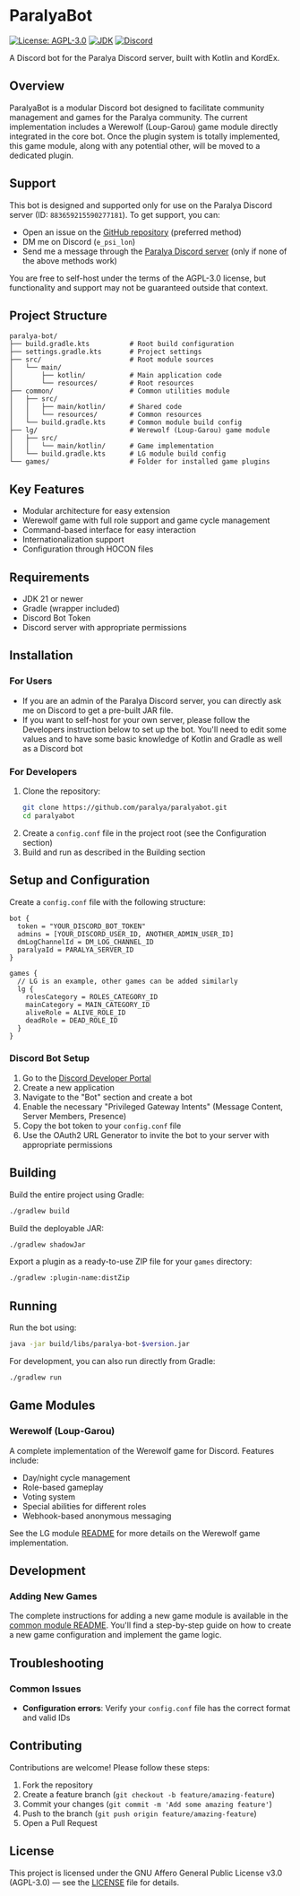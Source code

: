 # ParalyaBot

[![License: AGPL-3.0](https://img.shields.io/badge/License-AGPL--3.0-blue.svg)](https://www.gnu.org/licenses/agpl-3.0)
[![JDK](https://img.shields.io/badge/JDK-21%2B-blue.svg)](https://www.oracle.com/java/technologies/javase/jdk21-archive-downloads.html)
[![Discord](https://img.shields.io/badge/Discord-Paralya-7289DA.svg)](https://discord.gg/gQVxH7bGsP)

A Discord bot for the Paralya Discord server, built with Kotlin and KordEx.

## Overview

ParalyaBot is a modular Discord bot designed to facilitate community management and games for the Paralya community.
The current implementation includes a Werewolf (Loup-Garou) game module directly integrated in the core bot.
Once the plugin system is totally implemented, this game module, along with any potential other, will be moved to a dedicated plugin.

## Support

This bot is designed and supported only for use on the Paralya Discord server (ID: `883659215590277181`).
To get support, you can:
- Open an issue on the [GitHub repository](https://github.com/paralya/paralyabot/issues) (preferred method)
- DM me on Discord (`e_psi_lon`) 
- Send me a message through the [Paralya Discord server](https://discord.gg/gQVxH7bGsP) (only if none of the above methods work)

You are free to self-host under the terms of the AGPL-3.0 license, but functionality and support may not be guaranteed outside that context.

## Project Structure

```
paralya-bot/
├── build.gradle.kts          # Root build configuration
├── settings.gradle.kts       # Project settings
├── src/                      # Root module sources
│   └── main/
│       ├── kotlin/           # Main application code
│       └── resources/        # Root resources
├── common/                   # Common utilities module
│   ├── src/
│   │   ├── main/kotlin/      # Shared code
│   │   └── resources/        # Common resources
│   └── build.gradle.kts      # Common module build config
├── lg/                       # Werewolf (Loup-Garou) game module
│   ├── src/
│   │   └── main/kotlin/      # Game implementation
│   └── build.gradle.kts      # LG module build config
└── games/                    # Folder for installed game plugins
```

## Key Features

- Modular architecture for easy extension
- Werewolf game with full role support and game cycle management
- Command-based interface for easy interaction
- Internationalization support
- Configuration through HOCON files

## Requirements

- JDK 21 or newer
- Gradle (wrapper included)
- Discord Bot Token
- Discord server with appropriate permissions

## Installation

### For Users

- If you are an admin of the Paralya Discord server, you can directly ask me on Discord to get a pre-built JAR file.
- If you want to self-host for your own server, please follow the Developers instruction below to set up the bot. You'll need to edit some values and to have some basic knowledge of Kotlin and Gradle as well as a Discord bot 

### For Developers

1. Clone the repository:
   ```bash
   git clone https://github.com/paralya/paralyabot.git
   cd paralyabot
   ```
2. Create a `config.conf` file in the project root (see the Configuration section)
3. Build and run as described in the Building section

## Setup and Configuration

Create a `config.conf` file with the following structure:

```hocon
bot {
  token = "YOUR_DISCORD_BOT_TOKEN"
  admins = [YOUR_DISCORD_USER_ID, ANOTHER_ADMIN_USER_ID]
  dmLogChannelId = DM_LOG_CHANNEL_ID
  paralyaId = PARALYA_SERVER_ID
}

games {
  // LG is an example, other games can be added similarly
  lg {
    rolesCategory = ROLES_CATEGORY_ID
    mainCategory = MAIN_CATEGORY_ID
    aliveRole = ALIVE_ROLE_ID
    deadRole = DEAD_ROLE_ID
  }
}
```

### Discord Bot Setup

1. Go to the [Discord Developer Portal](https://discord.com/developers/applications)
2. Create a new application
3. Navigate to the "Bot" section and create a bot
4. Enable the necessary "Privileged Gateway Intents" (Message Content, Server Members, Presence)
5. Copy the bot token to your `config.conf` file
6. Use the OAuth2 URL Generator to invite the bot to your server with appropriate permissions

## Building

Build the entire project using Gradle:

```bash
./gradlew build
```

Build the deployable JAR:

```bash
./gradlew shadowJar
```

Export a plugin as a ready-to-use ZIP file for your `games` directory:

```bash
./gradlew :plugin-name:distZip
```

## Running

Run the bot using:

```bash
java -jar build/libs/paralya-bot-$version.jar
```

For development, you can also run directly from Gradle:

```bash
./gradlew run
```

## Game Modules

### Werewolf (Loup-Garou)

A complete implementation of the Werewolf game for Discord. Features include:

- Day/night cycle management
- Role-based gameplay
- Voting system
- Special abilities for different roles
- Webhook-based anonymous messaging

See the LG module [README](lg/README.md) for more details on the Werewolf game implementation.

## Development

### Adding New Games

The complete instructions for adding a new game module is available in the [common module README](common/README.md).
You'll find a step-by-step guide on how to create a new game configuration and implement the game logic.

## Troubleshooting

### Common Issues

- **Configuration errors**: Verify your `config.conf` file has the correct format and valid IDs

## Contributing

Contributions are welcome! Please follow these steps:

1. Fork the repository
2. Create a feature branch (`git checkout -b feature/amazing-feature`)
3. Commit your changes (`git commit -m 'Add some amazing feature'`)
4. Push to the branch (`git push origin feature/amazing-feature`)
5. Open a Pull Request

## License

This project is licensed under the GNU Affero General Public License v3.0 (AGPL-3.0) — see the [LICENSE](LICENSE) file for details.
